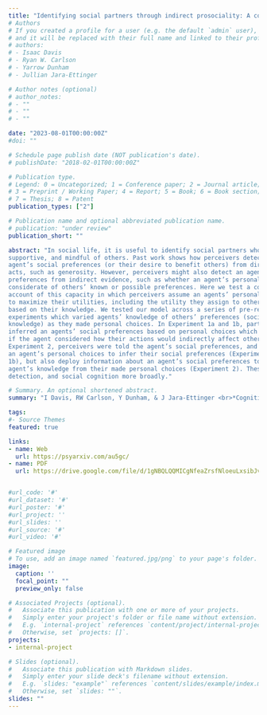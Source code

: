 ```yaml
---
title: "Identifying social partners through indirect prosociality: A computational account"
# Authors
# If you created a profile for a user (e.g. the default `admin` user), write the username (folder name) here 
# and it will be replaced with their full name and linked to their profile.
# authors:
# - Isaac Davis
# - Ryan W. Carlson
# - Yarrow Dunham
# - Jullian Jara-Ettinger

# Author notes (optional)
# author_notes:
# - ""
# - ""
# - ""

date: "2023-08-01T00:00:00Z"
#doi: ""

# Schedule page publish date (NOT publication's date).
# publishDate: "2018-02-01T00:00:00Z"

# Publication type.
# Legend: 0 = Uncategorized; 1 = Conference paper; 2 = Journal article;
# 3 = Preprint / Working Paper; 4 = Report; 5 = Book; 6 = Book section;
# 7 = Thesis; 8 = Patent
publication_types: ["2"]

# Publication name and optional abbreviated publication name.
# publication: "under review"
publication_short: ""

abstract: "In social life, it is useful to identify social partners who are prosocial,
supportive, and mindful of others. Past work shows how perceivers detect an
agent’s social preferences (or their desire to benefit others) from directly helpful
acts, such as generosity. However, perceivers might also detect an agent’s social
preferences from indirect evidence, such as whether an agent’s personal choices are
considerate of others’ known or possible preferences. Here we test a computational
account of this capacity in which perceivers assume an agents’ personal choices aim
to maximize their utilities, including the utility they assign to others’ outcomes,
based on their knowledge. We tested our model across a series of pre-registered
experiments which varied agents’ knowledge of others’ preferences (social
knowledge) as they made personal choices. In Experiment 1a and 1b, participants
inferred an agents’ social preferences based on personal choices which could reveal
if the agent considered how their actions would indirectly affect others. In
Experiment 2, perceivers were told the agent’s social preferences, and inferred their knowledge or ignorance about others’ preferences based on that agent’s personalchoices. Across both experiments, we find converging support for our computational account. We find that perceivers not only leverage information from
an agent’s personal choices to infer their social preferences (Experiment 1a and
1b), but also deploy information about an agent’s social preferences to predict the
agent’s knowledge from their made personal choices (Experiment 2). These findings illuminate how people can discern potential social partners from indirect evidence of their prosociality, thus deepening our understanding of partner
detection, and social cognition more broadly."

# Summary. An optional shortened abstract.
summary: "I Davis, RW Carlson, Y Dunham, & J Jara-Ettinger <br>*Cognition* "

tags:
#- Source Themes
featured: true

links:
- name: Web
  url: https://psyarxiv.com/au5gc/
- name: PDF
  url: https://drive.google.com/file/d/1gNBQLQQMICgNfeaZrsfNloeuLxsibJvX/view?usp=sharing


#url_code: '#'
#url_dataset: '#'
#url_poster: '#'
#url_project: ''
#url_slides: ''
#url_source: '#'
#url_video: '#'

# Featured image
# To use, add an image named `featured.jpg/png` to your page's folder. 
image:
  caption: ''
  focal_point: ""
  preview_only: false

# Associated Projects (optional).
#   Associate this publication with one or more of your projects.
#   Simply enter your project's folder or file name without extension.
#   E.g. `internal-project` references `content/project/internal-project/index.md`.
#   Otherwise, set `projects: []`.
projects:
- internal-project

# Slides (optional).
#   Associate this publication with Markdown slides.
#   Simply enter your slide deck's filename without extension.
#   E.g. `slides: "example"` references `content/slides/example/index.md`.
#   Otherwise, set `slides: ""`.
slides: ""
---
```


